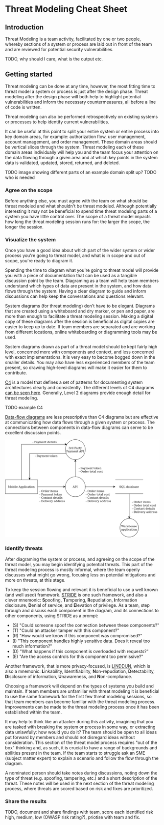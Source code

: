 # Threat Modeling Cheat Sheet

## Introduction

Threat Modeling is a team activity, facilitated by one or two people, whereby sections of a system or process are laid out in front of the team and are reviewed for potential security vulnerabilities.

TODO, why should I care, what is the output etc.

## Getting started

Threat modeling can be done at any time, however, the most fitting time to threat model a system or process is just after the design phase. Threat modeling after the design phase will both help to highlight potential vulnerabilities and inform the necessary countermeasures, all before a line of code is written.

Threat modeling can also be performed retrospectively on existing systems or processes to help identify current vulnerabilities.

It can be useful at this point to split your entire system or entire process into key domain areas, for example: authorization flow, user management, account management, and order management. These domain areas should be vertical slices through the system. Threat modeling each of these domain areas individually will help you and the team focus your attention on the data flowing through a given area and at which key points in the system data is validated, updated, stored, returned, and deleted.

TODO image showing different parts of an example domain split up?
TODO who is needed

### Agree on the scope

Before anything else, you must agree with the team on what should be threat modeled and what shouldn't be threat modeled. Although potentially interesting it may not be beneficial to spend time threat modeling parts of a system you have little control over. The scope of a threat model impacts how long the threat modeling session runs for: the larger the scope, the longer the session.

### Visualize the system

Once you have a good idea about which part of the wider system or wider process you're going to threat model, and what is in scope and out of scope, you're ready to diagram it.

Spending the time to diagram what you're going to threat model will provide you with a piece of documentation that can be used as a tangible discussion point by the team. Diagraming as a team will help team members understand which types of data are present in the system, and how data flows through the system. Having a clear diagram to guide and inform discussions can help keep the conversations and questions relevant.

System diagrams (for threat modeling) don't have to be elegant. Diagrams that are created using a whiteboard and dry marker, or pen and paper, are more than enough to facilitate a threat modeling session. Making a digital copy of these diagrams after the session is beneficial as digital copies are easier to keep up to date. If team members are separated and are working from different locations, online whiteboarding or diagramming tools may be used.

System diagrams drawn as part of a threat model should be kept fairly high level, concerned more with components and context, and less concerned with exact implementations. It is very easy to become bogged down in the smaller details. You may also have less experienced members of the team present, so drawing high-level diagrams will make it easier for them to contribute.

[C4](https://c4model.com/) is a model that defines a set of patterns for documenting system architectures clearly and consistently. The different levels of C4 diagrams [can be seen here](https://c4model.com/#CoreDiagrams). Generally, Level 2 diagrams provide enough detail for threat modeling.

TODO example C4

[Data-flow diagrams](https://en.wikipedia.org/wiki/Data-flow_diagram) are less prescriptive than C4 diagrams but are effective at communicating how data flows through a given system or process. The connections between components in data-flow diagrams can serve to be excellent discussion points.

![Data-flow example diagram](../assets/Threat_Modeling_Cheat_Sheet_dfd.png)

### Identify threats

After diagraming the system or process, and agreeing on the scope of the threat model, you may begin identifying potential threats. This part of the threat modeling process is mostly informal, where the team openly discusses what might go wrong, focusing less on potential mitigations and more on threats, at this stage.

To keep the session flowing and relevant it is beneficial to use a well known (and well used) framework. [STRIDE](https://www.microsoft.com/security/blog/2007/09/11/stride-chart/) is one such framework, and also a clever mnemonic: **S**poofing, **T**ampering, **R**epudiation, **I**nformation disclosure, **D**enial of service, and **E**levation of privilege. As a team, step through and discuss each component in the diagram, and its connections to other components, using STRIDE as a prompt:

- (S) "Could someone spoof the connection between these components?"
- (T) "Could an attacker tamper with this component?"
- (R) "How would we know if this component was compromised?"
- (I) "This component handles highly sensitive data. Does it reveal too much information?"
- (D) "What happens if this component is overloaded with requests?"
- (E) "Are the access controls for this component too permissive?"

Another framework, that is more privacy-focused, is [LINDDUN](https://www.linddun.org/), which is also a mnemonic: **L**inkability, **I**dentifiability, **N**on-repudiation, **D**etectability, **D**isclosure of information, **U**nawareness, and **N**on-compliance.

Choosing a framework will depend on the types of systems you build and maintain. If team members are unfamiliar with threat modeling it is beneficial to use the same framework for the first few threat modeling sessions, so that team members can become familiar with the threat modeling process. Improvements can be made to the threat modeling process once it has been established within the team.

It may help to think like an attacker during this activity, imagining that you are tasked with breaking the system or process in some way, or extracting data unlawfully: how would you do it? The team should be open to all ideas put forward by members and should not disregard ideas without consideration. This section of the threat model process requires "out of the box" thinking and, as such, it is crucial to have a range of backgrounds and abilities present in the team. If the team starts to struggle ask an SME (subject matter expert) to explain a scenario and follow the flow through the diagram.

A nominated person should take notes during discussions, noting down the type of threat (e.g. spoofing, tampering, etc.) and a short description of the threat. These notes will be used in the next section of the threat modeling process, where threats are scored based on risk and fixes are prioritized.

### Share the results

TODO, document and share findings with team, score each identified risk high, medium, low (OWASP risk rating?), priotise with team and fix.
